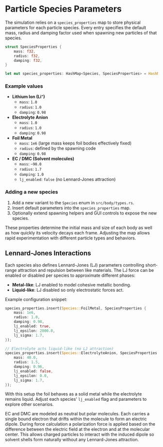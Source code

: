# Particle Species Parameters

The simulation relies on a `species_properties` map to store physical parameters for each particle species. Every entry specifies the default mass, radius and damping factor used when spawning new particles of that species.

```rust
struct SpeciesProperties {
    mass: f32,
    radius: f32,
    damping: f32,
}

let mut species_properties: HashMap<Species, SpeciesProperties> = HashMap::new();
```

### Example values

- **Lithium Ion (Li⁺)**
  - `mass`: `1.0`
  - `radius`: `1.0`
  - `damping`: `0.98`
- **Electrolyte Anion**
  - `mass`: `1.0`
  - `radius`: `1.0`
  - `damping`: `0.98`
- **Foil Metal**
  - `mass`: `1e6` (large mass keeps foil bodies effectively fixed)
  - `radius`: defined by the spawning code
  - `damping`: `0.98`
- **EC / DMC (Solvent molecules)**
  - `mass`: `~90.0`
  - `radius`: `1.7`
  - `damping`: `1.0`
  - `lj_enabled`: `false` (no Lennard-Jones attraction)

### Adding a new species

1. Add a new variant to the `Species` enum in `src/body/types.rs`.
2. Insert default parameters into the `species_properties` map.
3. Optionally extend spawning helpers and GUI controls to expose the new species.

These properties determine the initial mass and size of each body as well as how quickly its velocity decays each frame. Adjusting the map allows rapid experimentation with different particle types and behaviors.

## Lennard-Jones Interactions

Each species also defines Lennard-Jones (LJ) parameters controlling short-range
attraction and repulsion between like materials. The LJ force can be enabled or
disabled per species to approximate different phases:

- **Metal-like**: LJ enabled to model cohesive metallic bonding.
- **Liquid-like**: LJ disabled so only electrostatic forces act.

Example configuration snippet:

```rust
species_properties.insert(Species::FoilMetal, SpeciesProperties {
    mass: 1e6,
    radius: 1.0,
    damping: 0.98,
    lj_enabled: true,
    lj_epsilon: 2000.0,
    lj_sigma: 1.7,
});

// Electrolyte acts liquid-like (no LJ attraction)
species_properties.insert(Species::ElectrolyteAnion, SpeciesProperties {
    mass: 40.0,
    radius: 1.5,
    damping: 0.96,
    lj_enabled: false,
    lj_epsilon: 0.0,
    lj_sigma: 1.7,
});
```

With this setup the foil behaves as a solid metal while the electrolyte remains
liquid. Adjust each species' `lj_enabled` flag and parameters to explore other
scenarios.

EC and DMC are modeled as neutral but polar molecules. Each carries a single
bound electron that drifts within the molecule to form an electric dipole.
During force calculation a polarization force is applied based on the
difference between the electric field at the electron and at the molecular
center. This allows charged particles to interact with the induced dipole so
solvent shells form naturally without any Lennard-Jones attraction.
